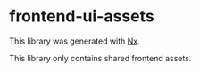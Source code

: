 # frontend-ui-assets

This library was generated with [Nx](https://nx.dev).

This library only contains shared frontend assets.
